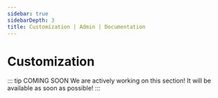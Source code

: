 ```yaml
---
sidebar: true
sidebarDepth: 3
title: Customization | Admin | Documentation
---
```

# Customization

::: tip COMING SOON
We are actively working on this section! It will be available as soon as possible!
:::
